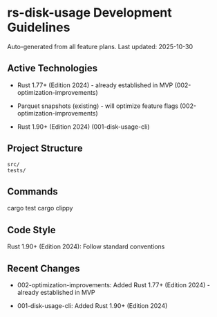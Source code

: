 # rs-disk-usage Development Guidelines

Auto-generated from all feature plans. Last updated: 2025-10-30

## Active Technologies
- Rust 1.77+ (Edition 2024) - already established in MVP (002-optimization-improvements)
- Parquet snapshots (existing) - will optimize feature flags (002-optimization-improvements)

- Rust 1.90+ (Edition 2024) (001-disk-usage-cli)

## Project Structure

```text
src/
tests/
```

## Commands

cargo test
cargo clippy

## Code Style

Rust 1.90+ (Edition 2024): Follow standard conventions

## Recent Changes
- 002-optimization-improvements: Added Rust 1.77+ (Edition 2024) - already established in MVP

- 001-disk-usage-cli: Added Rust 1.90+ (Edition 2024)

<!-- MANUAL ADDITIONS START -->
<!-- MANUAL ADDITIONS END -->
